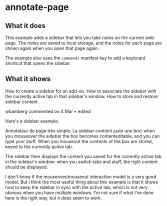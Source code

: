 # annotate-page

## What it does

This example adds a sidebar that lets you take notes on the current web page. The notes are saved to local storage, and the notes for each page are shown again when you open that page again.

The example also uses the `commands` manifest key to add a keyboard shortcut that opens the sidebar.

## What it shows

How to create a sidebar for an add-on. How to associate the sidebar with the currently active tab in that sidebar's window. How to store and restore sidebar content.

 wbamberg commented on 4 Mar • edited

Here's a sidebar example.

Annotateur de page très simple. La sidebar contient juste une box: when you mouseover the sidebar the box becomes contenteditable, and you can type your stuff. When you mouseout the contents of the box are stored, keyed to the currently active tab.

The sidebar then displays the content you saved for the currently active tab in the sidebar's window: when you switch tabs and stuff, the right content should be displayed.

I don't know if the mouseover/mouseout interaction model is a very good model. But I think the most
useful thing about this example is that it shows how to keep the sidebar in sync with the active tab, which is not very obvious when you have multiple windows. I'm not sure if what I've done here is the right way, but it does seem to work.


